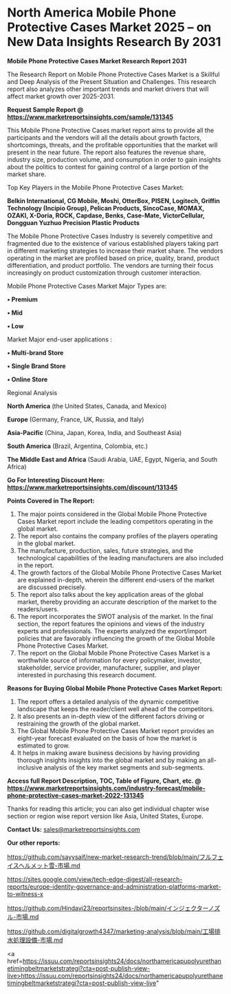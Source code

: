 # North America Mobile Phone Protective Cases Market 2025 – on New Data Insights Research By 2031

<strong>Mobile Phone Protective Cases Market Research Report 2031</strong>

The Research Report on Mobile Phone Protective Cases Market is a Skillful and Deep Analysis of the Present Situation and Challenges. This research report also analyzes other important trends and market drivers that will affect market growth over 2025-2031.

<strong>Request Sample Report @ <a href=https://www.marketreportsinsights.com/sample/131345>https://www.marketreportsinsights.com/sample/131345</a></strong>

This Mobile Phone Protective Cases market report aims to provide all the participants and the vendors will all the details about growth factors, shortcomings, threats, and the profitable opportunities that the market will present in the near future. The report also features the revenue share, industry size, production volume, and consumption in order to gain insights about the politics to contest for gaining control of a large portion of the market share.

Top Key Players in the Mobile Phone Protective Cases Market:

<strong>Belkin International, CG Mobile, Moshi, OtterBox, PISEN, Logitech, Griffin Technology (Incipio Group), Pelican Products, SincoCase, MOMAX, OZAKI, X-Doria, ROCK, Capdase, Benks, Case-Mate, VictorCellular, Dongguan Yuzhuo Precision Plastic Products</strong>

The Mobile Phone Protective Cases Industry is severely competitive and fragmented due to the existence of various established players taking part in different marketing strategies to increase their market share. The vendors operating in the market are profiled based on price, quality, brand, product differentiation, and product portfolio. The vendors are turning their focus increasingly on product customization through customer interaction.

Mobile Phone Protective Cases Market Major Types are:

<strong>• Premium

• Mid

• Low</strong>

Market Major end-user applications :

<strong>• Multi-brand Store

• Single Brand Store

• Online Store</strong>

Regional Analysis

</u><strong><b>North America</b></strong> (the United States, Canada, and Mexico)

<strong><b>Europe </b></strong>(Germany, France, UK, Russia, and Italy)

<strong><b>Asia-Pacific</b></strong> (China, Japan, Korea, India, and Southeast Asia)

<strong><b>South America</b></strong> (Brazil, Argentina, Colombia, etc.)

<strong><b>The Middle East and Africa</b></strong> (Saudi Arabia, UAE, Egypt, Nigeria, and South Africa)

<strong>Go For Interesting Discount Here: <a href=https://www.marketreportsinsights.com/discount/131345>https://www.marketreportsinsights.com/discount/131345</a></strong>

<strong>Points Covered in The Report:</strong>
<ol>
  <li>The major points considered in the Global Mobile Phone Protective Cases Market report include the leading competitors operating in the global market.</li>
  <li>The report also contains the company profiles of the players operating in the global market.</li>
  <li>The manufacture, production, sales, future strategies, and the technological capabilities of the leading manufacturers are also included in the report.</li>
  <li>The growth factors of the Global Mobile Phone Protective Cases Market are explained in-depth, wherein the different end-users of the market are discussed precisely.</li>
  <li>The report also talks about the key application areas of the global market, thereby providing an accurate description of the market to the readers/users.</li>
  <li>The report incorporates the SWOT analysis of the market. In the final section, the report features the opinions and views of the industry experts and professionals. The experts analyzed the export/import policies that are favorably influencing the growth of the Global Mobile Phone Protective Cases Market.</li>
  <li>The report on the Global Mobile Phone Protective Cases Market is a worthwhile source of information for every policymaker, investor, stakeholder, service provider, manufacturer, supplier, and player interested in purchasing this research document.</li>
</ol>
<strong>Reasons for Buying Global Mobile Phone Protective Cases Market Report:</strong>

<ol>
  <li>The report offers a detailed analysis of the dynamic competitive landscape that keeps the reader/client well ahead of the competitors.</li>
  <li>It also presents an in-depth view of the different factors driving or restraining the growth of the global market.</li>
  <li>The Global Mobile Phone Protective Cases Market report provides an eight-year forecast evaluated on the basis of how the market is estimated to grow.</li>
  <li>It helps in making aware business decisions by having providing thorough insights insights into the global market and by making an all-inclusive analysis of the key market segments and sub-segments.</li>
</ol>
<strong>Access full Report Description, TOC, Table of Figure, Chart, etc. @ <a href=https://www.marketreportsinsights.com/industry-forecast/mobile-phone-protective-cases-market-2022-131345>https://www.marketreportsinsights.com/industry-forecast/mobile-phone-protective-cases-market-2022-131345</a></strong>


Thanks for reading this article; you can also get individual chapter wise section or region wise report version like Asia, United States, Europe.

<strong>Contact Us:</strong>
sales@marketreportsinsights.com

<strong>Our other reports:</strong>

<a href=https://github.com/sayysaif/new-market-research-trend/blob/main/フルフェイスヘルメット雪-市場.md>https://github.com/sayysaif/new-market-research-trend/blob/main/フルフェイスヘルメット雪-市場.md</a>

<a href=https://sites.google.com/view/tech-edge-digest/all-research-reports/europe-identity-governance-and-administration-platforms-market-to-witness-x>https://sites.google.com/view/tech-edge-digest/all-research-reports/europe-identity-governance-and-administration-platforms-market-to-witness-x</a>

<a href=https://github.com/Hindavi23/reportsinsites-/blob/main/インジェクターノズル-市場.md>https://github.com/Hindavi23/reportsinsites-/blob/main/インジェクターノズル-市場.md</a>

<a href=https://github.com/digitalgrowth4347/marketing-analysis/blob/main/工場排水処理設備-市場.md>https://github.com/digitalgrowth4347/marketing-analysis/blob/main/工場排水処理設備-市場.md</a>

<a href=https://issuu.com/reportsinsights24/docs/northamericapupolyurethanetimingbeltmarketstrategi?cta=post-publish-view-live>https://issuu.com/reportsinsights24/docs/northamericapupolyurethanetimingbeltmarketstrategi?cta=post-publish-view-live</a>"
